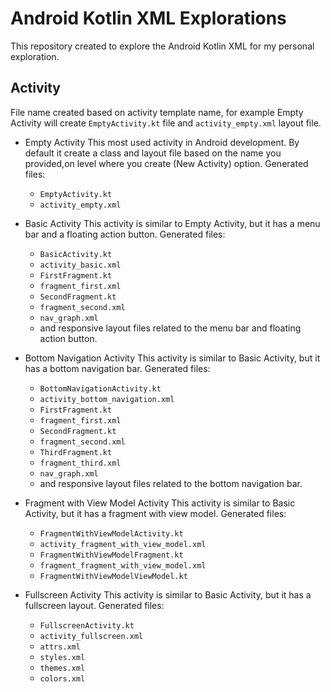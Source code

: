 # Android Kotlin XML Explorations

This repository created to explore the Android Kotlin XML for my personal exploration.

## Activity

File name created based on activity template name, for example Empty Activity will create
`EmptyActivity.kt` file and `activity_empty.xml` layout file.

- Empty Activity
  This most used activity in Android development. By default it create a class and layout file based
  on the name you provided,on level where you create (New Activity) option.
  Generated files:
    - `EmptyActivity.kt`
    - `activity_empty.xml`

- Basic Activity
  This activity is similar to Empty Activity, but it has a menu bar and a floating action button.
  Generated files:
    - `BasicActivity.kt`
    - `activity_basic.xml`
    - `FirstFragment.kt`
    - `fragment_first.xml`
    - `SecondFragment.kt`
    - `fragment_second.xml`
    - `nav_graph.xml`
    - and responsive layout files related to the menu bar and floating action button.

- Bottom Navigation Activity
  This activity is similar to Basic Activity, but it has a bottom navigation bar.
  Generated files:
    - `BottomNavigationActivity.kt`
    - `activity_bottom_navigation.xml`
    - `FirstFragment.kt`
    - `fragment_first.xml`
    - `SecondFragment.kt`
    - `fragment_second.xml`
    - `ThirdFragment.kt`
    - `fragment_third.xml`
    - `nav_graph.xml`
    - and responsive layout files related to the bottom navigation bar.

- Fragment with View Model Activity
  This activity is similar to Basic Activity, but it has a fragment with view model.
  Generated files:
    - `FragmentWithViewModelActivity.kt`
    - `activity_fragment_with_view_model.xml`
    - `FragmentWithViewModelFragment.kt`
    - `fragment_fragment_with_view_model.xml`
    - `FragmentWithViewModelViewModel.kt`

- Fullscreen Activity
  This activity is similar to Basic Activity, but it has a fullscreen layout.
  Generated files:
    - `FullscreenActivity.kt`
    - `activity_fullscreen.xml`
    - `attrs.xml`
    - `styles.xml`
    - `themes.xml`
    - `colors.xml`

